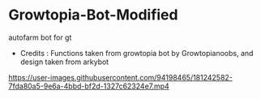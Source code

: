 # Growtopia-Bot-Modified
autofarm bot for gt

 * Credits : Functions taken from growtopia bot by Growtopianoobs, and design taken from arkybot

https://user-images.githubusercontent.com/94198465/181242582-7fda80a5-9e6a-4bbd-bf2d-1327c62324e7.mp4

